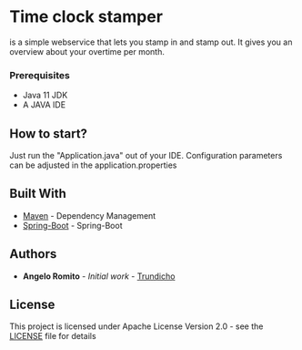 # Time clock stamper
is a simple webservice that lets you stamp in and stamp out. It gives you an overview 
about your overtime per month.

### Prerequisites
- Java 11 JDK
- A JAVA IDE

## How to start?
Just run the "Application.java" out of your IDE.
Configuration parameters can be adjusted in the application.properties

## Built With
* [Maven](https://maven.apache.org/) - Dependency Management
* [Spring-Boot](http://spring.io/projects/spring-boot) - Spring-Boot

## Authors
* **Angelo Romito** - *Initial work* - [Trundicho](https://github.com/Trundicho)

## License
This project is licensed under Apache License Version 2.0 - see the [LICENSE](LICENSE) file for details
